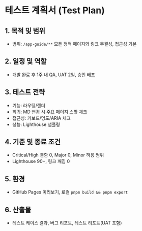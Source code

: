 # 테스트 계획서 (Test Plan)

## 1. 목적 및 범위
- 범위: `/app-guide/**` 모든 정적 페이지와 링크 무결성, 접근성 기본

## 2. 일정 및 역할
- 개발 완료 후 1주 내 QA, UAT 2일, 승인 배포

## 3. 테스트 전략
- 기능: 라우팅/렌더
- 회귀: MD 변경 시 주요 페이지 스팟 체크
- 접근성: 키보드/명도/ARIA 체크
- 성능: Lighthouse 샘플링

## 4. 기준 및 종료 조건
- Critical/High 결함 0, Major 0, Minor 허용 범위
- Lighthouse 90+, 링크 깨짐 0

## 5. 환경
- GitHub Pages 미리보기, 로컬 `pnpm build && pnpm export`

## 6. 산출물
- 테스트 케이스 결과, 버그 리포트, 테스트 리포트(UAT 포함)
